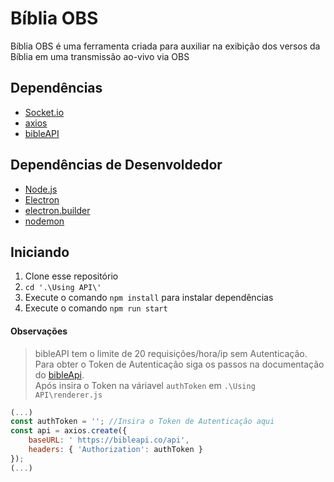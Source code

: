 # Bíblia OBS
Bíblia OBS é uma ferramenta criada para auxiliar na exibição dos versos da Bíblia em uma transmissão ao-vivo via OBS

## Dependências

* [Socket.io](https://socket.io/)
* [axios](https://github.com/axios/axios)
* [bibleAPI](https://bibleapi.co/)

## Dependências de Desenvoldedor
* [Node.js](https://nodejs.org/en/)
* [Electron](https://www.electronjs.org/)
* [electron.builder](https://www.electron.build/)
* [nodemon](https://nodemon.io/)

## Iniciando
1. Clone esse repositório
2. `cd '.\Using API\'`
3. Execute o comando `npm install` para instalar dependências
4. Execute o comando `npm run start`

#### Observações
> bibleAPI tem o limite de 20 requisições/hora/ip sem Autenticação.<br>
Para obter o Token de Autenticação siga os passos na documentação do [bibleApi](https://github.com/marciovsena/bibleapi/blob/dev/DOCUMENTATION.md).<br>
Após insira o Token na váriavel `authToken` em `.\Using API\renderer.js`
```javascript
(...)
const authToken = ''; //Insira o Token de Autenticação aqui
const api = axios.create({
    baseURL: ' https://bibleapi.co/api',
    headers: { 'Authorization': authToken }
});
(...)
```
